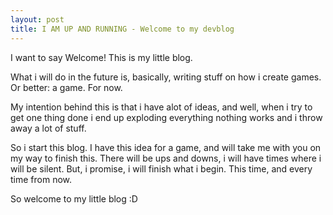 ```yaml
---
layout: post
title: I AM UP AND RUNNING - Welcome to my devblog
---
```


I want to say Welcome! This is my little blog.

What i will do in the future is, basically, writing stuff on how i create games. Or better: a game. For now.

My intention behind this is that i have alot of ideas, and well, when i try to get one thing done i end up exploding everything nothing works and i throw away a lot of stuff.

So i start this blog. I have this idea for a game, and will take me with you on my way to finish this. 
There will be ups and downs, i will have times where i will be silent. But, i promise, i will finish what i begin. This time, and every time from now. 

So welcome to my little blog :D
